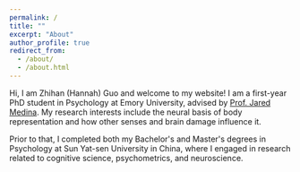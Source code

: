 ```yaml
---
permalink: /
title: ""
excerpt: "About"
author_profile: true
redirect_from: 
  - /about/
  - /about.html
---
```

<!-- Google tag (gtag.js) -->

<script async src="https://www.googletagmanager.com/gtag/js?id=G-P4VC8F5DR0"></script>

<script>
  window.dataLayer = window.dataLayer || [];
  function gtag(){dataLayer.push(arguments);}
  gtag('js', new Date());

  gtag('config', 'G-P4VC8F5DR0');
</script>

Hi, I am Zhihan (Hannah) Guo and welcome to my website! I am a first-year PhD student in Psychology at Emory University, advised by <a href="https://www.jaredmedina.com" target="_blank">Prof. Jared Medina</a>. My research interests include the neural basis of body representation and how other senses and brain damage influence it.

Prior to that, I completed both my Bachelor's and Master's degrees in Psychology at Sun Yat-sen University in China, where I engaged in research related to cognitive science, psychometrics, and neuroscience.
